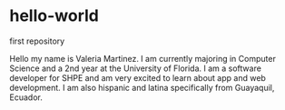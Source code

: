 # hello-world
first repository

Hello my name is Valeria Martinez. I am currently majoring in Computer Science and a 2nd year at the University of Florida. I am a software developer for SHPE and am very excited to learn about app and web development. I am also hispanic and latina specifically from Guayaquil, Ecuador.
